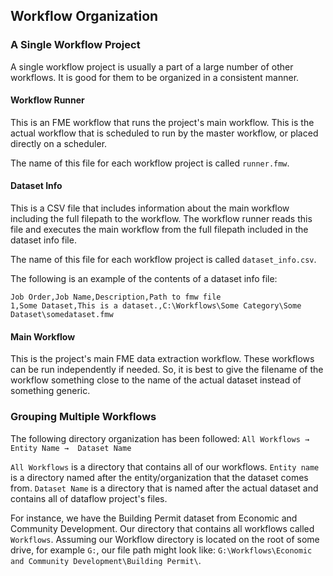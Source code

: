 ## Workflow Organization

### A Single Workflow Project

A single workflow project is usually a part of a large number of other workflows. It is good for them to be organized in a consistent manner.

#### Workflow Runner

This is an FME workflow that runs the project's main workflow. This is the actual workflow that is scheduled to run by the master workflow, or placed directly on a scheduler.

The name of this file for each workflow project is called `runner.fmw`.

#### Dataset Info

This is a CSV file that includes information about the main workflow including the full filepath to the workflow. The workflow runner reads this file and executes the main workflow from the full filepath included in the dataset info file. 

The name of this file for each workflow project is called `dataset_info.csv`.

The following is an example of the contents of a dataset info file:

```
Job Order,Job Name,Description,Path to fmw file
1,Some Dataset,This is a dataset.,C:\Workflows\Some Category\Some Dataset\somedataset.fmw
```

#### Main Workflow

This is the project's main FME data extraction workflow. These workflows can be run independently if needed. So, it is best to give the filename of the workflow something close to the name of the actual dataset instead of something generic.

### Grouping Multiple Workflows

The following directory organization has been followed: `All Workflows → Entity Name →  Dataset Name`

`All Workflows` is a directory that contains all of our workflows. `Entity name` is a directory named after the entity/organization that the dataset comes from. `Dataset Name` is a directory that is named after the actual dataset and contains all of dataflow project's files.

For instance, we have the Building Permit dataset from Economic and Community Development. Our directory that contains all workflows called `Workflows`. Assuming our Workflow directory is located on the root of some drive, for example `G:`, our file path might look like: `G:\Workflows\Economic and Community Development\Building Permit\`.  
